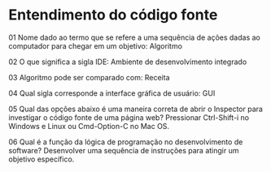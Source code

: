 # Entendimento do código fonte

01
Nome dado ao termo que se refere a uma sequência de ações dadas ao computador para chegar em um objetivo:
Algoritmo​​

02
O que significa a sigla IDE: 
Ambiente de desenvolvimento integrado​​

03
Algoritmo pode ser comparado com:
Receita​​

04
Qual sigla corresponde a interface gráfica de usuário:
GUI​​

05
Qual das opções abaixo é uma maneira correta de abrir o Inspector para investigar o código fonte de uma página web?
Pressionar Ctrl-Shift-i no Windows e Linux ou Cmd-Option-C no Mac OS.​​

06
Qual é a função da lógica de programação no desenvolvimento de software?
Desenvolver uma sequência de instruções para atingir um objetivo específico.​​
